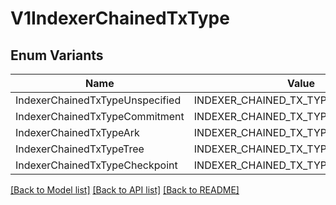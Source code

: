 # V1IndexerChainedTxType

## Enum Variants

| Name                            | Value                               |
| ------------------------------- | ----------------------------------- |
| IndexerChainedTxTypeUnspecified | INDEXER_CHAINED_TX_TYPE_UNSPECIFIED |
| IndexerChainedTxTypeCommitment  | INDEXER_CHAINED_TX_TYPE_COMMITMENT  |
| IndexerChainedTxTypeArk         | INDEXER_CHAINED_TX_TYPE_ARK         |
| IndexerChainedTxTypeTree        | INDEXER_CHAINED_TX_TYPE_TREE        |
| IndexerChainedTxTypeCheckpoint  | INDEXER_CHAINED_TX_TYPE_CHECKPOINT  |

[[Back to Model list]](../README.md#documentation-for-models) [[Back to API list]](../README.md#documentation-for-api-endpoints) [[Back to README]](../README.md)
